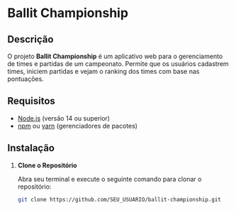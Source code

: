# Ballit Championship

## Descrição

O projeto **Ballit Championship** é um aplicativo web para o gerenciamento de times e partidas de um campeonato. Permite que os usuários cadastrem times, iniciem partidas e vejam o ranking dos times com base nas pontuações.

## Requisitos

- [Node.js](https://nodejs.org/) (versão 14 ou superior)
- [npm](https://www.npmjs.com/) ou [yarn](https://yarnpkg.com/) (gerenciadores de pacotes)

## Instalação

1. **Clone o Repositório**

   Abra seu terminal e execute o seguinte comando para clonar o repositório:

   ```bash
   git clone https://github.com/SEU_USUARIO/ballit-championship.git
